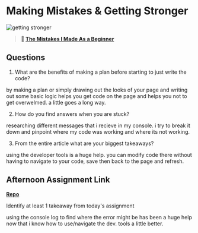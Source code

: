 # Making Mistakes & Getting Stronger

![getting stronger](https://bcw.blob.core.windows.net/public/img/lesson-images/js-bootcamp-logo.jpg)

> **📖 [The Mistakes I Made As a Beginner](https://codeworksacademy.com/fs-student-guide/resources/wk2/06-Coding-Mistakes)**

## Questions

1. What are the benefits of making a plan before starting to just write the code?

by making a plan or simply drawing out the looks of your page and writing out some basic logic helps you get code on the page and helps you not to get overwelmed. a little goes a long way. 

2. How do you find answers when you are stuck?

researching different messages that i recieve in my console. i try to break it down and pinpoint where my code was working and where its not working. 

3. From the entire article what are your biggest takeaways?

using the developer tools is a huge help. you can modify code there without having to navigate to your code, save then back to the page and refresh. 

## Afternoon Assignment Link

**[Repo](https://github.com/ScottBickish/slapGame.git)**

Identify at least 1 takeaway from today's assignment

using the console log to find where the error might be has been a huge help now that i know how to use/navigate the dev. tools a little better.
